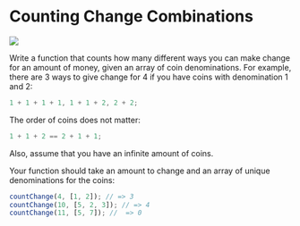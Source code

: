 # Counting Change Combinations

![](https://img.shields.io/badge/Difficulty-4kyu-blue?logo=codewars)

Write a function that counts how many different ways you can make change for an amount of money, given an array of coin denominations. For example, there are 3 ways to give change for 4 if you have coins with denomination 1 and 2:

```js
1 + 1 + 1 + 1, 1 + 1 + 2, 2 + 2;
```

The order of coins does not matter:

```js
1 + 1 + 2 == 2 + 1 + 1;
```

Also, assume that you have an infinite amount of coins.

Your function should take an amount to change and an array of unique denominations for the coins:

```js
countChange(4, [1, 2]); // => 3
countChange(10, [5, 2, 3]); // => 4
countChange(11, [5, 7]); //  => 0
```
